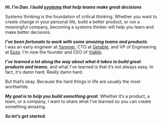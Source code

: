 **_Hi. I'm Dan. I build [systems](https://www.amazon.com/gp/product/1603580557/ref=as_li_tl?ie=UTF8&camp=1789&creative=9325&creativeASIN=1603580557&linkCode=as2&tag=techwraith-20&linkId=308b02a7b2eeb400cb215416315eac2e) that help teams make great decisions_**

Systems thinking is the foundation of critical thinking. Whether you want to create change in your personal life, build a better product, or run a meaningful company, becoming a systems thinker will help you learn and make better decisions.

**_I've been fortunate to work with some amazing teams and products_**. <br/>I was an early engineer at [Yammer](https://yammer.com), CTO at [Getable](https://techcrunch.com/2015/02/25/getable-5m/), and VP of Engineering at [Eaze](https://eaze.com). I'm now the founder and CEO of [Viable](https://askviable.com). 

**_I’ve learned a lot along the way about what it takes to build great products and teams_**, and what I've learned is that it’s not always easy. In fact, it's damn hard. Really damn hard.

But that’s okay. Because the hard things in life are usually the most worthwhile.

**_My goal is to help you build something great_**. Whether it’s a product, a team, or a company, I want to share what I’ve learned so you can create something amazing.

**_**So let’s get started.**_**